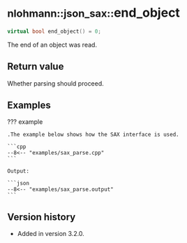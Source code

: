 # <small>nlohmann::json_sax::</small>end_object

```cpp
virtual bool end_object() = 0;
```

The end of an object was read.

## Return value

Whether parsing should proceed.

## Examples

??? example

    .The example below shows how the SAX interface is used.

    ```cpp
    --8<-- "examples/sax_parse.cpp"
    ```
    
    Output:
    
    ```json
    --8<-- "examples/sax_parse.output"
    ```

## Version history

- Added in version 3.2.0.

